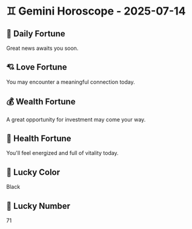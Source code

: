 # ♊ Gemini Horoscope - 2025-07-14

## 🎯 Daily Fortune

Great news awaits you soon.

## 💘 Love Fortune

You may encounter a meaningful connection today.

## 💰 Wealth Fortune

A great opportunity for investment may come your way.

## 🌱 Health Fortune

You'll feel energized and full of vitality today.

## 🎨 Lucky Color

Black

## 🔢 Lucky Number

71

